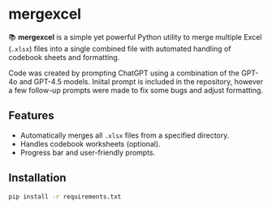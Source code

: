 # mergexcel

📚 **mergexcel** is a simple yet powerful Python utility to merge multiple Excel (`.xlsx`) files into a single combined file with automated handling of codebook sheets and formatting.

Code was created by prompting ChatGPT using a combination of the GPT-4o and GPT-4.5 models. Iniital prompt is included in the repository, however a few follow-up prompts were made to fix some bugs and adjust formatting.

## Features
- Automatically merges all `.xlsx` files from a specified directory.
- Handles codebook worksheets (optional).
- Progress bar and user-friendly prompts.

## Installation

```bash
pip install -r requirements.txt

